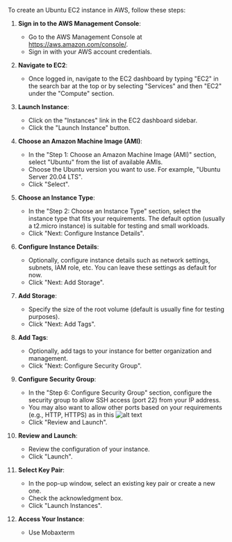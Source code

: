 To create an Ubuntu EC2 instance in AWS, follow these steps:

1. **Sign in to the AWS Management Console**:
   - Go to the AWS Management Console at https://aws.amazon.com/console/.
   - Sign in with your AWS account credentials.

2. **Navigate to EC2**:
   - Once logged in, navigate to the EC2 dashboard by typing "EC2" in the search bar at the top or by selecting "Services" and then "EC2" under the "Compute" section.

3. **Launch Instance**:
   - Click on the "Instances" link in the EC2 dashboard sidebar.
   - Click the "Launch Instance" button.

4. **Choose an Amazon Machine Image (AMI)**:
   - In the "Step 1: Choose an Amazon Machine Image (AMI)" section, select "Ubuntu" from the list of available AMIs.
   - Choose the Ubuntu version you want to use. For example, "Ubuntu Server 20.04 LTS".
   - Click "Select".

5. **Choose an Instance Type**:
   - In the "Step 2: Choose an Instance Type" section, select the instance type that fits your requirements. The default option (usually a t2.micro instance) is suitable for testing and small workloads.
   - Click "Next: Configure Instance Details".

6. **Configure Instance Details**:
   - Optionally, configure instance details such as network settings, subnets, IAM role, etc. You can leave these settings as default for now.
   - Click "Next: Add Storage".

7. **Add Storage**:
   - Specify the size of the root volume (default is usually fine for testing purposes).
   - Click "Next: Add Tags".

8. **Add Tags**:
   - Optionally, add tags to your instance for better organization and management.
   - Click "Next: Configure Security Group".

9. **Configure Security Group**:
   - In the "Step 6: Configure Security Group" section, configure the security group to allow SSH access (port 22) from your IP address.
   - You may also want to allow other ports based on your requirements (e.g., HTTP, HTTPS) as in this 
   ![alt text](image-2.png)
   - Click "Review and Launch".

10. **Review and Launch**:
    - Review the configuration of your instance.
    - Click "Launch".

11. **Select Key Pair**:
    - In the pop-up window, select an existing key pair or create a new one.
    - Check the acknowledgment box.
    - Click "Launch Instances".

12. **Access Your Instance**:
    - Use Mobaxterm